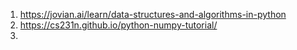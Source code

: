 1. https://jovian.ai/learn/data-structures-and-algorithms-in-python
2. https://cs231n.github.io/python-numpy-tutorial/
3. 

